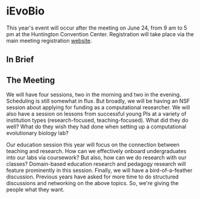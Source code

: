 # iEvoBio

This year's event will occur after the meeting on June 24, from 9 am to 5 pm at the
Huntington Convention Center. Registration will take place via the main meeting registration [website](https://www.evolutionmeetings.org/).


## In Brief

## The Meeting

We will have four sessions, two in the morning and two in the evening. Scheduling
is still somewhat in flux. But broadly, we will be having an NSF session about applying for funding as a computational researcher. We will also have a session
on lessons from successful young PIs at a variety of institution types (research-focused, teaching-focused). What did they do well? What do they wish they had done
when setting up a computational evolutionary biology lab?

Our education session this year will focus on the connection between teaching and
research. How can we effectively onboard undergraduates into our labs via coursework? But also, how can we do research with our classes? Domain-based education research and pedagogy research will feature prominently in this session.
Finally, we will have a bird-of-a-feather discussion. Previous years have asked for more time to do structured discussions and networking on the above topics. So, we're
giving the people what they want.
